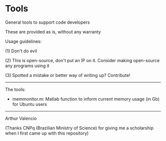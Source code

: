 # Tools

General tools to support code developers

These are provided as is, without any warranty

Usage guidelines:

(1) Don't do evil

(2) This is open-source, don't put an IP on it. Consider making open-source any programs using it

(3) Spotted a mistake or better way of writing up? Contribute!

---------------------------

The tools:

* memmonitor.m: Matlab function to inform current memory usage (in Gb) for Ubuntu users


--------------------------
Arthur Valencio

(Thanks CNPq (Brazilian Ministry of Science) for giving me a scholarship when I first came up with this repository)
